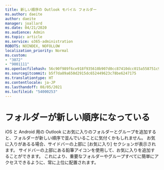 ```yaml
---
title: 新しい順序の Outlook モバイル フォルダー
ms.author: daeite
author: daeite
manager: joallard
ms.date: 04/21/2020
ms.audience: Admin
ms.topic: article
ms.service: o365-administration
ROBOTS: NOINDEX, NOFOLLOW
localization_priority: Normal
ms.custom:
- "3072"
- "9001111"
ms.openlocfilehash: 56c90f989f6ce918f935610b907d0cc87410dcc015a558751c9065928eb17386
ms.sourcegitcommit: b5f7da89a650d2915dc652449623c78be6247175
ms.translationtype: HT
ms.contentlocale: ja-JP
ms.lasthandoff: 08/05/2021
ms.locfileid: "54000253"
---
```

# <a name="my-folders-are-in-a-new-order"></a>フォルダーが新しい順序になっている

iOS と Android 用の Outlook にお気に入りのフォルダーとグループを追加すると、フォルダーが新しい順序で並んでいることに気付くかもしれません。 お気に入りがあるる場合、サイドバーの上部に [お気に入り] セクションが表示されます。 サイドバーの上部にある鉛筆アイコンを使用して、お気に入りを追加することができます。 これにより、重要なフォルダーやグループすべてに簡単にアクセスできるように、常に上位に配置されます。